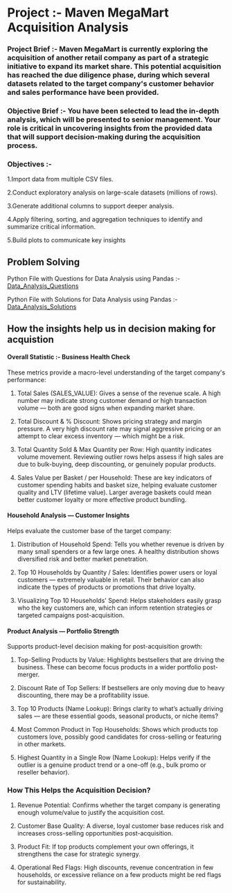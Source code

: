 # Project :- Maven MegaMart Acquisition Analysis

### Project Brief :- Maven MegaMart is currently exploring the acquisition of another retail company as part of a strategic initiative to expand its market share. This potential acquisition has reached the due diligence phase, during which several datasets related to the target company's customer behavior and sales performance have been provided.

### Objective Brief :- You have been selected to lead the in-depth analysis, which will be presented to senior management. Your role is critical in uncovering insights from the provided data that will support decision-making during the acquisition process.

### Objectives :- 

1.Import data from multiple CSV files.

2.Conduct exploratory analysis on large-scale datasets (millions of rows).

3.Generate additional columns to support deeper analysis.

4.Apply filtering, sorting, and aggregation techniques to identify and summarize critical information.

5.Build plots to communicate key insights

## Problem Solving

Python File with Questions for Data Analysis using Pandas :- [Data_Analysis_Questions](https://github.com/aa-abhinavacharya/Data_Analysis_With_Python_Project_1/blob/main/Acquisition_Project_Questions.ipynb)

Python File with Solutions for Data Analysis using Pandas :- [Data_Analysis_Solutions](https://github.com/aa-abhinavacharya/Data_Analysis_With_Python_Project_1/blob/main/Acquistion_Project_Solutions.ipynb)

## How the insights help us in decision making for acquistion

#### Overall Statistic :-  Business Health Check

These metrics provide a macro-level understanding of the target company's performance:

1. Total Sales (SALES_VALUE):
Gives a sense of the revenue scale. A high number may indicate strong customer demand or high transaction volume — both are good signs when expanding market share.

2. Total Discount & % Discount:
Shows pricing strategy and margin pressure. A very high discount rate may signal aggressive pricing or an attempt to clear excess inventory — which might be a risk.

3. Total Quantity Sold & Max Quantity per Row:
High quantity indicates volume movement. Reviewing outlier rows helps assess if high sales are due to bulk-buying, deep discounting, or genuinely popular products.

4. Sales Value per Basket / per Household:
These are key indicators of customer spending habits and basket size, helping evaluate customer quality and LTV (lifetime value). Larger average baskets could mean better customer loyalty or more effective product bundling.

#### Household Analysis — Customer Insights

Helps evaluate the customer base of the target company:

1. Distribution of Household Spend: Tells you whether revenue is driven by many small spenders or a few large ones. A healthy distribution shows diversified risk and better market penetration.

2. Top 10 Households by Quantity / Sales: Identifies power users or loyal customers — extremely valuable in retail. Their behavior can also indicate the types of products or promotions that drive loyalty.

3. Visualizing Top 10 Households' Spend: Helps stakeholders easily grasp who the key customers are, which can inform retention strategies or targeted campaigns post-acquisition.

#### Product Analysis — Portfolio Strength

Supports product-level decision making for post-acquisition growth:

1. Top-Selling Products by Value: Highlights bestsellers that are driving the business. These can become focus products in a wider portfolio post-merger.

2. Discount Rate of Top Sellers: If bestsellers are only moving due to heavy discounting, there may be a profitability issue.

3. Top 10 Products (Name Lookup): Brings clarity to what’s actually driving sales — are these essential goods, seasonal products, or niche items?

4. Most Common Product in Top Households: Shows which products top customers love, possibly good candidates for cross-selling or featuring in other markets.

5. Highest Quantity in a Single Row (Name Lookup): Helps verify if the outlier is a genuine product trend or a one-off (e.g., bulk promo or reseller behavior).

###  How This Helps the Acquisition Decision?

1. Revenue Potential: Confirms whether the target company is generating enough volume/value to justify the acquisition cost.

2. Customer Base Quality: A diverse, loyal customer base reduces risk and increases cross-selling opportunities post-acquisition.

3. Product Fit: If top products complement your own offerings, it strengthens the case for strategic synergy.

4. Operational Red Flags: High discounts, revenue concentration in few households, or excessive reliance on a few products might be red flags for sustainability.





